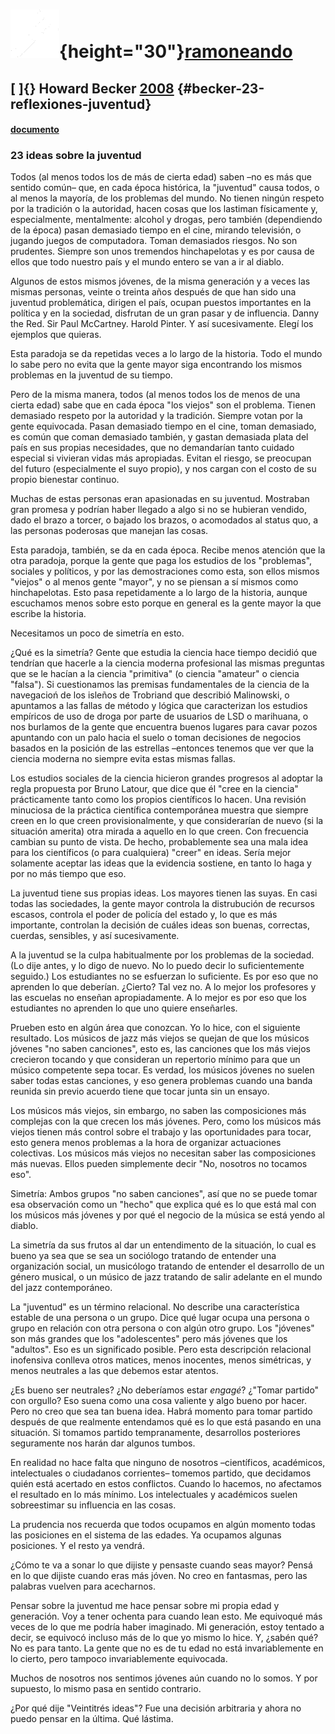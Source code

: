 ![](../icons/flashlight.png){height="30"}[ramoneando](../sociology/index.html)
==============================================================================

<div>

[ ]{}
Howard Becker [2008](http://howardsbecker.com/articles/23thoughts.html) {#becker-23-reflexiones-juventud}
-----------------------------------------------------------------------

#### [documento](../docs/becker-juventud.docx)

### 23 ideas sobre la juventud

Todos (al menos todos los de más de cierta edad) saben –no es más que
sentido común– que, en cada época histórica, la "juventud" causa todos,
o al menos la mayoría, de los problemas del mundo. No tienen ningún
respeto por la tradición o la autoridad, hacen cosas que los lastiman
físicamente y, especialmente, mentalmente: alcohol y drogas, pero
también (dependiendo de la época) pasan demasiado tiempo en el cine,
mirando televisión, o jugando juegos de computadora. Toman demasiados
riesgos. No son prudentes. Siempre son unos tremendos hinchapelotas y es
por causa de ellos que todo nuestro país y el mundo entero se van a ir
al diablo.

Algunos de estos mismos jóvenes, de la misma generación y a veces las
mismas personas, veinte o treinta años después de que han sido una
juventud problemática, dirigen el país, ocupan puestos importantes en la
política y en la sociedad, disfrutan de un gran pasar y de influencia.
Danny the Red. Sir Paul McCartney. Harold Pinter. Y así sucesivamente.
Elegí los ejemplos que quieras.

Esta paradoja se da repetidas veces a lo largo de la historia. Todo el
mundo lo sabe pero no evita que la gente mayor siga encontrando los
mismos problemas en la juventud de su tiempo.

Pero de la misma manera, todos (al menos todos los de menos de una
cierta edad) sabe que en cada época "los viejos" son el problema. Tienen
demasiado respeto por la autoridad y la tradición. Siempre votan por la
gente equivocada. Pasan demasiado tiempo en el cine, toman demasiado, es
común que coman demasiado también, y gastan demasiada plata del país en
sus propias necesidades, que no demandarían tanto cuidado especial si
vivieran vidas más apropiadas. Evitan el riesgo, se preocupan del futuro
(especialmente el suyo propio), y nos cargan con el costo de su propio
bienestar continuo.

Muchas de estas personas eran apasionadas en su juventud. Mostraban gran
promesa y podrían haber llegado a algo si no se hubieran vendido, dado
el brazo a torcer, o bajado los brazos, o acomodados al status quo, a
las personas poderosas que manejan las cosas.

Esta paradoja, también, se da en cada época. Recibe menos atención que
la otra paradoja, porque la gente que paga los estudios de los
"problemas", sociales y políticos, y por las demostraciones como esta,
son ellos mismos "viejos" o al menos gente "mayor", y no se piensan a sí
mismos como hinchapelotas. Esto pasa repetidamente a lo largo de la
historia, aunque escuchamos menos sobre esto porque en general es la
gente mayor la que escribe la historia.

Necesitamos un poco de simetría en esto.

¿Qué es la simetría? Gente que estudia la ciencia hace tiempo decidió
que tendrían que hacerle a la ciencia moderna profesional las mismas
preguntas que se le hacían a la ciencia "primitiva" (o ciencia "amateur"
o ciencia "falsa"). Si cuestionamos las premisas fundamentales de la
ciencia de la navegacioń de los isleños de Trobriand que describió
Malinowski, o apuntamos a las fallas de método y lógica que caracterizan
los estudios empíricos de uso de droga por parte de usuarios de LSD o
marihuana, o nos burlamos de la gente que encuentra buenos lugares para
cavar pozos apuntando con un palo hacia el suelo o toman decisiones de
negocios basados en la posición de las estrellas –entonces tenemos que
ver que la ciencia moderna no siempre evita estas mismas fallas.

Los estudios sociales de la ciencia hicieron grandes progresos al
adoptar la regla propuesta por Bruno Latour, que dice que él "cree en la
ciencia" prácticamente tanto como los propios científicos lo hacen. Una
revisión minuciosa de la práctica científica contemporánea muestra que
siempre creen en lo que creen provisionalmente, y que considerarían de
nuevo (si la situación amerita) otra mirada a aquello en lo que creen.
Con frecuencia cambian su punto de vista. De hecho, probablemente sea
una mala idea para los científicos (o para cualquiera) "creer" en ideas.
Sería mejor solamente aceptar las ideas que la evidencia sostiene, en
tanto lo haga y por no más tiempo que eso.

La juventud tiene sus propias ideas. Los mayores tienen las suyas. En
casi todas las sociedades, la gente mayor controla la distrubución de
recursos escasos, controla el poder de policía del estado y, lo que es
más importante, controlan la decisión de cuáles ideas son buenas,
correctas, cuerdas, sensibles, y así sucesivamente.

A la juventud se la culpa habitualmente por los problemas de la
sociedad. (Lo dije antes, y lo digo de nuevo. No lo puedo decir lo
suficientemente seguido.) Los estudiantes no se esfuerzan lo suficiente.
Es por eso que no aprenden lo que deberían. ¿Cierto? Tal vez no. A lo
mejor los profesores y las escuelas no enseñan apropiadamente. A lo
mejor es por eso que los estudiantes no aprenden lo que uno quiere
enseñarles.

Prueben esto en algún área que conozcan. Yo lo hice, con el siguiente
resultado. Los músicos de jazz más viejos se quejan de que los músicos
jóvenes "no saben canciones", esto es, las canciones que los más viejos
crecieron tocando y que consideran un repertorio mínimo para que un
músico competente sepa tocar. Es verdad, los músicos jóvenes no suelen
saber todas estas canciones, y eso genera problemas cuando una banda
reunida sin previo acuerdo tiene que tocar junta sin un ensayo.

Los músicos más viejos, sin embargo, no saben las composiciones más
complejas con la que crecen los más jóvenes. Pero, como los músicos más
viejos tienen más control sobre el trabajo y las oportunidades para
tocar, esto genera menos problemas a la hora de organizar actuaciones
colectivas. Los músicos más viejos no necesitan saber las composiciones
más nuevas. Ellos pueden simplemente decir "No, nosotros no tocamos
eso".

Simetría: Ambos grupos "no saben canciones", así que no se puede tomar
esa observación como un "hecho" que explica qué es lo que está mal con
los músicos más jóvenes y por qué el negocio de la música se está yendo
al diablo.

La simetría da sus frutos al dar un entendimento de la situación, lo
cual es bueno ya sea que se sea un sociólogo tratando de entender una
organización social, un musicólogo tratando de entender el desarrollo de
un género musical, o un músico de jazz tratando de salir adelante en el
mundo del jazz contemporáneo.

La "juventud" es un término relacional. No describe una característica
estable de una persona o un grupo. Dice qué lugar ocupa una persona o
grupo en relación con otra persona o con algún otro grupo. Los "jóvenes"
son más grandes que los "adolescentes" pero más jóvenes que los
"adultos". Eso es un significado posible. Pero esta descripción
relacional inofensiva conlleva otros matices, menos inocentes, menos
simétricas, y menos neutrales a las que debemos estar atentos.

¿Es bueno ser neutrales? ¿No deberíamos estar *engagé*? ¿"Tomar partido"
con orgullo? Eso suena como una cosa valiente y algo bueno por hacer.
Pero no creo que sea tan buena idea. Habrá momento para tomar partido
después de que realmente entendamos qué es lo que está pasando en una
situación. Si tomamos partido tempranamente, desarrollos posteriores
seguramente nos harán dar algunos tumbos.

En realidad no hace falta que ninguno de nosotros –científicos,
académicos, intelectuales o ciudadanos corrientes– tomemos partido, que
decidamos quién está acertado en estos conflictos. Cuando lo hacemos, no
afectamos el resultado en lo más mínimo. Los intelectuales y académicos
suelen sobreestimar su influencia en las cosas.

La prudencia nos recuerda que todos ocupamos en algún momento todas las
posiciones en el sistema de las edades. Ya ocupamos algunas posiciones.
Y el resto ya vendrá.

¿Cómo te va a sonar lo que dijiste y pensaste cuando seas mayor? Pensá
en lo que dijiste cuando eras más jóven. No creo en fantasmas, pero las
palabras vuelven para acecharnos.

Pensar sobre la juventud me hace pensar sobre mi propia edad y
generación. Voy a tener ochenta para cuando lean esto. Me equivoqué más
veces de lo que me podría haber imaginado. Mi generación, estoy tentado
a decir, se equivocó incluso más de lo que yo mismo lo hice. Y, ¿sabén
qué? No es para tanto. La gente que no es de tu edad no está
invariablemente en lo cierto, pero tampoco invariablemente equivocada.

Muchos de nosotros nos sentimos jóvenes aún cuando no lo somos. Y por
supuesto, lo mismo pasa en sentido contrario.

¿Por qué dije "Veintitrés ideas"? Fue una decisión arbitraria y ahora no
puedo pensar en la última. Qué lástima.

</div>
